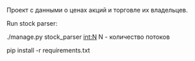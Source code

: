 Проект с данными о ценах акций и торговле их владельцев.

Run stock parser:

./manage.py stock_parser <int:N>
N - количество потоков

pip install -r requirements.txt
